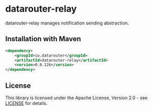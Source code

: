 # datarouter-relay

datarouter-relay manages notification sending abstraction.

## Installation with Maven

```xml
<dependency>
	<groupId>io.datarouter</groupId>
	<artifactId>datarouter-relay</artifactId>
	<version>0.0.126</version>
</dependency>
```

## License

This library is licensed under the Apache License, Version 2.0 - see [LICENSE](../LICENSE) for details.
